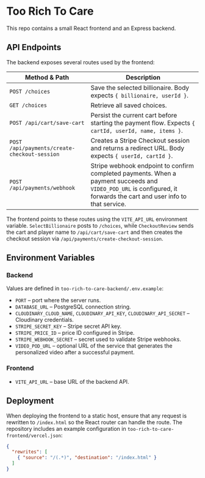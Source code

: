 # Too Rich To Care

This repo contains a small React frontend and an Express backend.

## API Endpoints

The backend exposes several routes used by the frontend:

| Method & Path | Description |
| --- | --- |
| `POST /choices` | Save the selected billionaire. Body expects `{ billionaire, userId }`. |
| `GET /choices` | Retrieve all saved choices. |
| `POST /api/cart/save-cart` | Persist the current cart before starting the payment flow. Expects `{ cartId, userId, name, items }`. |
| `POST /api/payments/create-checkout-session` | Creates a Stripe Checkout session and returns a redirect URL. Body expects `{ userId, cartId }`. |
| `POST /api/payments/webhook` | Stripe webhook endpoint to confirm completed payments. When a payment succeeds and `VIDEO_POD_URL` is configured, it forwards the cart and user info to that service. |

The frontend points to these routes using the `VITE_API_URL` environment variable. `SelectBillionaire` posts to `/choices`, while `CheckoutReview` sends the cart and player name to `/api/cart/save-cart` and then creates the checkout session via `/api/payments/create-checkout-session`.

## Environment Variables

### Backend
Values are defined in `too-rich-to-care-backend/.env.example`:

- `PORT` – port where the server runs.
- `DATABASE_URL` – PostgreSQL connection string.
- `CLOUDINARY_CLOUD_NAME`, `CLOUDINARY_API_KEY`, `CLOUDINARY_API_SECRET` – Cloudinary credentials.
- `STRIPE_SECRET_KEY` – Stripe secret API key.
- `STRIPE_PRICE_ID` – price ID configured in Stripe.
- `STRIPE_WEBHOOK_SECRET` – secret used to validate Stripe webhooks.
- `VIDEO_POD_URL` – optional URL of the service that generates the
  personalized video after a successful payment.

### Frontend

- `VITE_API_URL` – base URL of the backend API.

## Deployment

When deploying the frontend to a static host, ensure that any request is rewritten
to `/index.html` so the React router can handle the route. The repository includes
an example configuration in `too-rich-to-care-frontend/vercel.json`:

```json
{
  "rewrites": [
    { "source": "/(.*)", "destination": "/index.html" }
  ]
}
```


